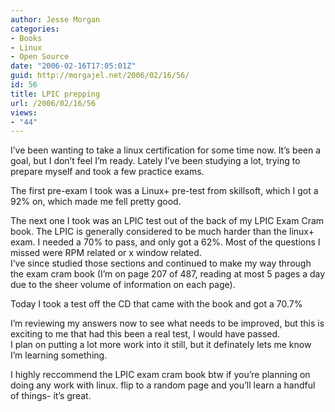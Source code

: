 ```yaml
---
author: Jesse Morgan
categories:
- Books
- Linux
- Open Source
date: "2006-02-16T17:05:01Z"
guid: http://morgajel.net/2006/02/16/56/
id: 56
title: LPIC prepping
url: /2006/02/16/56
views:
- "44"
---
```


I’ve been wanting to take a linux certification for some time now. It’s been a goal, but I don’t feel I’m ready. Lately I’ve been studying a lot, trying to prepare myself and took a few practice exams.

The first pre-exam I took was a Linux+ pre-test from skillsoft, which I got a 92% on, which made me fell pretty good.

The next one I took was an LPIC test out of the back of my LPIC Exam Cram book. The LPIC is generally considered to be much harder than the linux+ exam. I needed a 70% to pass, and only got a 62%. Most of the questions I missed were RPM related or x window related.  
I’ve since studied those sections and continued to make my way through the exam cram book (I’m on page 207 of 487, reading at most 5 pages a day due to the sheer volume of information on each page).

Today I took a test off the CD that came with the book and got a 70.7%

I’m reviewing my answers now to see what needs to be improved, but this is exciting to me that had this been a real test, I would have passed.  
I plan on putting a lot more work into it still, but it definately lets me know I’m learning something.

I highly reccommend the LPIC exam cram book btw if you’re planning on doing any work with linux. flip to a random page and you’ll learn a handful of things- it’s great.